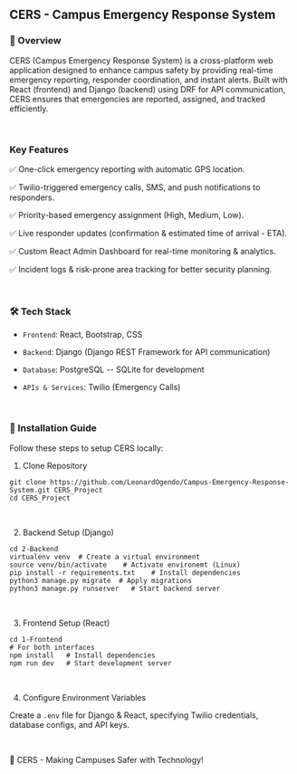 ## CERS - Campus Emergency Response System

### 📌 Overview
CERS (Campus Emergency Response System) is a cross-platform web application 
designed to enhance campus safety by providing real-time emergency reporting, 
responder coordination, and instant alerts. Built with React (frontend) and Django (backend) 
using DRF for API communication, CERS ensures that emergencies are reported, assigned, and tracked efficiently.

<br>

### Key Features

✅ One-click emergency reporting with automatic GPS location.

✅ Twilio-triggered emergency calls, SMS, and push notifications to responders.

✅ Priority-based emergency assignment (High, Medium, Low).

✅ Live responder updates (confirmation & estimated time of arrival - ETA).

✅ Custom React Admin Dashboard for real-time monitoring & analytics.

✅ Incident logs & risk-prone area tracking for better security planning.


<br>

### 🛠️ Tech Stack

- `Frontend`: React, Bootstrap, CSS

- `Backend`: Django (Django REST Framework for API communication)

- `Database`: PostgreSQL -- SQLite for development

- `APIs & Services`: Twilio (Emergency Calls)

<br>

### 🚀 Installation Guide

Follow these steps to setup CERS locally:

1. Clone Repository

```
git clone https://github.com/LeonardOgendo/Campus-Emergency-Response-System.git CERS_Project
cd CERS_Project
```

<br>

2. Backend Setup (Django)

```
cd 2-Backend
virtualenv venv  # Create a virtual environment
source venv/bin/activate    # Activate environemt (Linux)
pip install -r requirements.txt    # Install dependencies
python3 manage.py migrate  # Apply migrations
python3 manage.py runserver   # Start backend server
```
<br>

3. Frontend Setup (React)

```
cd 1-Frontend
# For both interfaces
npm install   # Install dependencies
npm run dev   # Start development server
```

<br>

4. Configure Environment Variables

Create a `.env` file for Django & React, specifying Twilio credentials,
database configs, and API keys.


<br>

🚀 CERS - Making Campuses Safer with Technology!

